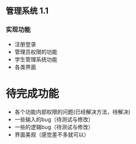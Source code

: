 ## 管理系统 1.1
### 实现功能
*  注册登录
*  管理员权限的功能
*  学生管理系统功能
*  各类界面

# 待完成功能
*  各个功能内部权限的问题(已经解决方法，待解决)
*  一些输入的bug（待测试与修改）
*  一些的逻辑bug（待测试与修改）
*  界面美观（感觉差不多就可以）